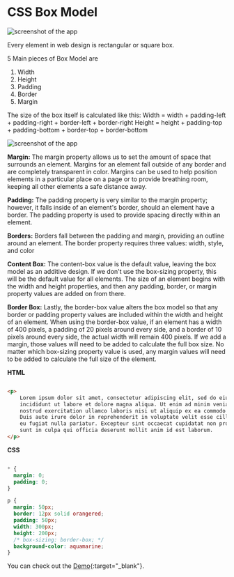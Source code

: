 


# CSS Box Model

![screenshot of the app](https://raw.githubusercontent.com/praveenorugantitech/praveenorugantitech-express-js/master/tech.PNG)

Every element in web design is rectangular or square box.

5 Main pieces of Box Model are

1. Width
2. Height
3. Padding
4. Border
5. Margin

The size of the box itself is calculated like this:
Width	= width + padding-left + padding-right + border-left + border-right
Height = height + padding-top + padding-bottom + border-top + border-bottom

![screenshot of the app](https://raw.githubusercontent.com/praveenorugantitech/praveenorugantitech-css/master/13_Box_Model/images/CSS_Box_Model.jpg)

**Margin:**
The margin property allows us to set the amount of space that surrounds an element.
Margins for an element fall outside of any border and are completely transparent in color.
Margins can be used to help position elements in a particular place on a page or to provide
breathing room, keeping all other elements a safe distance away.

**Padding:**
The padding property is very similar to the margin property; however, it falls inside
of an element's border, should an element have a border. The padding property is
used to provide spacing directly within an element.

**Borders:**
Borders fall between the padding and margin, providing an outline around an element.
The border property requires three values: width, style, and color

**Content Box:**
The content-box value is the default value, leaving the box model as an additive design.
If we don't use the box-sizing property, this will be the default value for all elements.
The size of an element begins with the width and height properties, and then any padding,
border, or margin property values are added on from there.

**Border Box:**
Lastly, the border-box value alters the box model so that any border or padding property
values are included within the width and height of an element.
When using the border-box value, if an element has a width of 400 pixels,
a padding of 20 pixels around every side, and a border of 10 pixels around every side,
the actual width will remain 400 pixels.
If we add a margin, those values will need to be added to calculate the full box size.
No matter which box-sizing property value is used, any margin values will need to be
added to calculate the full size of the element.

**HTML**

```HTML

<p>
    Lorem ipsum dolor sit amet, consectetur adipiscing elit, sed do eiusmod tempor
    incididunt ut labore et dolore magna aliqua. Ut enim ad minim veniam, quis
    nostrud exercitation ullamco laboris nisi ut aliquip ex ea commodo consequat.
    Duis aute irure dolor in reprehenderit in voluptate velit esse cillum dolore
    eu fugiat nulla pariatur. Excepteur sint occaecat cupidatat non proident,
    sunt in culpa qui officia deserunt mollit anim id est laborum.
</p>

```

**CSS**

```CSS

* {
  margin: 0;
  padding: 0;
}

p {
  margin: 50px;
  border: 12px solid orangered;
  padding: 50px;
  width: 300px;
  height: 200px;
  /* box-sizing: border-box; */
  background-color: aquamarine;
}

```

You can check out the [Demo](https://praveenorugantitech.github.io/praveenorugantitech-css/13_Box_Model/Demo){:target="_blank"}.



